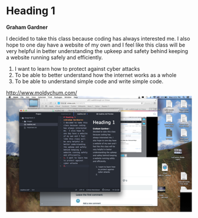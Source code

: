 # Heading 1
**Graham Gardner**

I decided to take this class because coding has always interested me.  I also hope to one day have a website of my own and I feel like this class will be very helpful in better understanding the upkeep and safety behind keeping a website running safely and efficiently.
  
1. I want to learn how to protect against cyber attacks
2. To be able to better understand how the internet works as a whole
3. To be able to understand simple code and write simple code.

http://www.moldychum.com/
![screenshot](https://github.com/GG-96/web-dev-hw/blob/master/Assignment%202/Images/Screen%20Shot%202019-09-09%20at%204.52.19%20PM.png)


